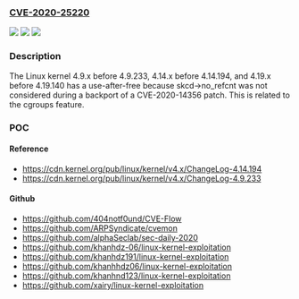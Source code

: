 ### [CVE-2020-25220](https://cve.mitre.org/cgi-bin/cvename.cgi?name=CVE-2020-25220)
![](https://img.shields.io/static/v1?label=Product&message=n%2Fa&color=blue)
![](https://img.shields.io/static/v1?label=Version&message=n%2Fa&color=blue)
![](https://img.shields.io/static/v1?label=Vulnerability&message=n%2Fa&color=brighgreen)

### Description

The Linux kernel 4.9.x before 4.9.233, 4.14.x before 4.14.194, and 4.19.x before 4.19.140 has a use-after-free because skcd->no_refcnt was not considered during a backport of a CVE-2020-14356 patch. This is related to the cgroups feature.

### POC

#### Reference
- https://cdn.kernel.org/pub/linux/kernel/v4.x/ChangeLog-4.14.194
- https://cdn.kernel.org/pub/linux/kernel/v4.x/ChangeLog-4.9.233

#### Github
- https://github.com/404notf0und/CVE-Flow
- https://github.com/ARPSyndicate/cvemon
- https://github.com/alphaSeclab/sec-daily-2020
- https://github.com/khanhdz-06/linux-kernel-exploitation
- https://github.com/khanhdz191/linux-kernel-exploitation
- https://github.com/khanhhdz06/linux-kernel-exploitation
- https://github.com/khanhnd123/linux-kernel-exploitation
- https://github.com/xairy/linux-kernel-exploitation

